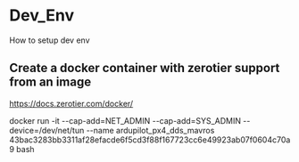 # Dev_Env
How to setup dev env 



## Create a docker container with zerotier support from an image

https://docs.zerotier.com/docker/

docker run -it --cap-add=NET_ADMIN --cap-add=SYS_ADMIN --device=/dev/net/tun --name ardupilot_px4_dds_mavros 43bac3283bb3311af28efacde6f5cd3f88f167723cc6e49923ab07f0604c70a9 bash
